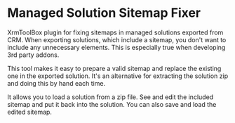 # Managed Solution Sitemap Fixer

XrmToolBox plugin for fixing sitemaps in managed solutions exported from CRM. When exporting solutions, which include a sitemap, you don't want to include any unnecessary elements. This is especially true when developing 3rd party addons. 

This tool makes it easy to prepare a valid sitemap and replace the existing one in the exported solution. It's an alternative for extracting the solution zip and doing this by hand each time.

It allows you to load a solution from a zip file. See and edit the included sitemap and put it back into the solution. You can also save and load the edited sitemap.

